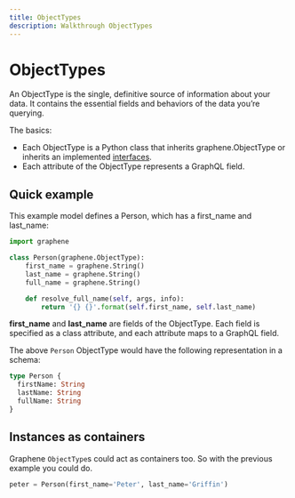 ```yaml
---
title: ObjectTypes
description: Walkthrough ObjectTypes
---
```


# ObjectTypes

An ObjectType is the single, definitive source of information about your data. It contains the essential fields and behaviors of the data you’re querying.

The basics:
- Each ObjectType is a Python class that inherits graphene.ObjectType or inherits an implemented [interfaces](/docs/interfaces/).
- Each attribute of the ObjectType represents a GraphQL field.

## Quick example

This example model defines a Person, which has a first_name and last_name:

```python
import graphene

class Person(graphene.ObjectType):
    first_name = graphene.String()
    last_name = graphene.String()
    full_name = graphene.String()

    def resolve_full_name(self, args, info):
        return '{} {}'.format(self.first_name, self.last_name)
```

**first_name** and **last_name** are fields of the ObjectType. Each field is specified as a class attribute, and each attribute maps to a GraphQL field.

The above `Person` ObjectType would have the following representation in a schema:

```graphql
type Person {
  firstName: String
  lastName: String
  fullName: String
}
```

## Instances as containers

Graphene `ObjectType`s could act as containers too.
So with the previous example you could do.

```python
peter = Person(first_name='Peter', last_name='Griffin')
```